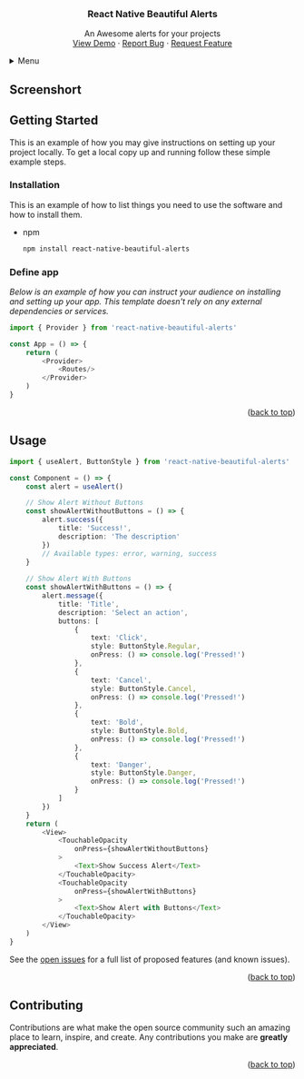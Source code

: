 <a name="readme-top"></a>

<br />
<div align="center">
  <h3 align="center">React Native Beautiful Alerts</h3>
  <p align="center">
    An Awesome alerts for your projects
    <br />
    <a href="https://snack.expo.dev/t4rl9bWi0">View Demo</a>
    ·
    <a href="https://github.com/discify-bio/react-native-beautiful-alerts/issues">Report Bug</a>
    ·
    <a href="https://github.com/discify-bio/react-native-beautiful-alerts/issues">Request Feature</a>
  </p>
</div>



<details>
  <summary>Menu</summary>
  <ol>
	  <li>
      <a href="#getting-started">Screenshots</a>
    </li>
    <li>
      <a href="#getting-started">Getting Started</a>
      <ul>
        <li><a href="#installation">Installation</a></li>
        <li><a href="#define-app">Define app</a></li>
      </ul>
    </li>
    <li><a href="#usage">Usage</a></li>
    <li><a href="#contributing">Contributing</a></li>
  </ol>
</details>



<!-- ABOUT THE PROJECT -->
## Screenshort





<!-- GETTING STARTED -->
## Getting Started

This is an example of how you may give instructions on setting up your project locally.
To get a local copy up and running follow these simple example steps.

### Installation

This is an example of how to list things you need to use the software and how to install them.
* npm
  ```sh
  npm install react-native-beautiful-alerts
  ```

### Define app

_Below is an example of how you can instruct your audience on installing and setting up your app. This template doesn't rely on any external dependencies or services._

```typescript
import { Provider } from 'react-native-beautiful-alerts'

const App = () => {
	return (
		<Provider>
			<Routes/>
		</Provider>
	)
}
```

<p align="right">(<a href="#readme-top">back to top</a>)</p>



<!-- USAGE EXAMPLES -->
## Usage

```typescript
import { useAlert, ButtonStyle } from 'react-native-beautiful-alerts'

const Component = () => {
	const alert = useAlert()

	// Show Alert Without Buttons
	const showAlertWithoutButtons = () => {
		alert.success({
			title: 'Success!',
			description: 'The description'
		})
		// Available types: error, warning, success
	}
	
	// Show Alert With Buttons
	const showAlertWithButtons = () => {
		alert.message({
			title: 'Title',
			description: 'Select an action',
			buttons: [
				{
					text: 'Click',
					style: ButtonStyle.Regular,
					onPress: () => console.log('Pressed!')
				},
				{
					text: 'Cancel',
					style: ButtonStyle.Cancel,
					onPress: () => console.log('Pressed!')
				},
				{
					text: 'Bold',
					style: ButtonStyle.Bold,
					onPress: () => console.log('Pressed!')
				},
				{
					text: 'Danger',
					style: ButtonStyle.Danger,
					onPress: () => console.log('Pressed!')
				}
			]
		})
	}
	return (
		<View>
			<TouchableOpacity
				onPress={showAlertWithoutButtons}
			>
				<Text>Show Success Alert</Text>
			</TouchableOpacity>
			<TouchableOpacity
				onPress={showAlertWithButtons}
			>
				<Text>Show Alert with Buttons</Text>
			</TouchableOpacity>
		</View>
	)
}
```

See the [open issues](https://github.com/discify-bio/react-native-beautiful-alerts/issues) for a full list of proposed features (and known issues).

<p align="right">(<a href="#readme-top">back to top</a>)</p>



<!-- CONTRIBUTING -->
## Contributing

Contributions are what make the open source community such an amazing place to learn, inspire, and create. Any contributions you make are **greatly appreciated**.

<p align="right">(<a href="#readme-top">back to top</a>)</p>
